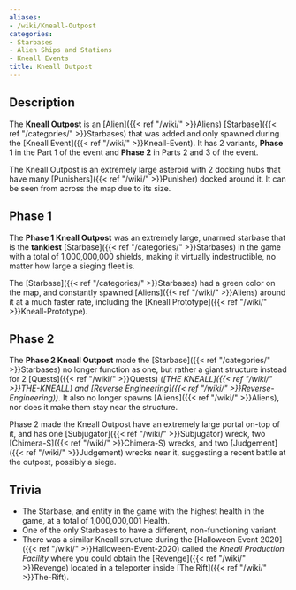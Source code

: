 ```yaml
---
aliases:
- /wiki/Kneall-Outpost
categories:
- Starbases
- Alien Ships and Stations
- Kneall Events
title: Kneall Outpost
---
```


## Description

The **Kneall Outpost** is an [Alien]({{< ref "/wiki/" >}}Aliens) [Starbase]({{< ref "/categories/" >}}Starbases) that was added and only spawned during the [Kneall Event]({{< ref "/wiki/" >}}Kneall-Event). It has 2 variants, **Phase 1** in the Part 1 of the event and **Phase 2** in Parts 2 and 3 of the event.

The Kneall Outpost is an extremely large asteroid with 2 docking hubs that have many [Punishers]({{< ref "/wiki/" >}}Punisher) docked around it. It can be seen from across the map due to its size.

## Phase 1 

The **Phase 1 Kneall Outpost** was an extremely large, unarmed starbase that is the **tankiest** [Starbase]({{< ref "/categories/" >}}Starbases) in the game with a total of 1,000,000,000 shields, making it virtually indestructible, no matter how large a sieging fleet is.

The [Starbase]({{< ref "/categories/" >}}Starbases) had a green color on the map, and constantly spawned [Aliens]({{< ref "/wiki/" >}}Aliens) around it at a much faster rate, including the [Kneall Prototype]({{< ref "/wiki/" >}}Kneall-Prototype).

## Phase 2 

The **Phase 2 Kneall Outpost** made the [Starbase]({{< ref "/categories/" >}}Starbases) no longer function as one, but rather a giant structure instead for 2 [Quests]({{< ref "/wiki/" >}}Quests) _([THE KNEALL]({{< ref "/wiki/" >}}THE-KNEALL) and [Reverse Engineering]({{< ref "/wiki/" >}}Reverse-Engineering))_. It also no longer spawns [Aliens]({{< ref "/wiki/" >}}Aliens), nor does it make them stay near the structure.

Phase 2 made the Kneall Outpost have an extremely large portal on-top of it, and has one [Subjugator]({{< ref "/wiki/" >}}Subjugator) wreck, two [Chimera-S]({{< ref "/wiki/" >}}Chimera-S) wrecks, and two [Judgement]({{< ref "/wiki/" >}}Judgement) wrecks near it, suggesting a recent battle at the outpost, possibly a siege.

## Trivia

- The Starbase, and entity in the game with the highest health in the game, at a total of 1,000,000,001 Health.
- One of the only Starbases to have a different, non-functioning variant.
- There was a similar Kneall structure during the [Halloween Event 2020]({{< ref "/wiki/" >}}Halloween-Event-2020) called the _Kneall Production Facility_ where you could obtain the [Revenge]({{< ref "/wiki/" >}}Revenge) located in a teleporter inside [The Rift]({{< ref "/wiki/" >}}The-Rift).